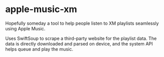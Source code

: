 # apple-music-xm

Hopefully someday a tool to help people listen to XM playlists seamlessly using Apple Music.

Uses SwiftSoup to scrape a third-party website for the playlist data. The data is directly downloaded and parsed on device, and the system API helps queue and play the music.
